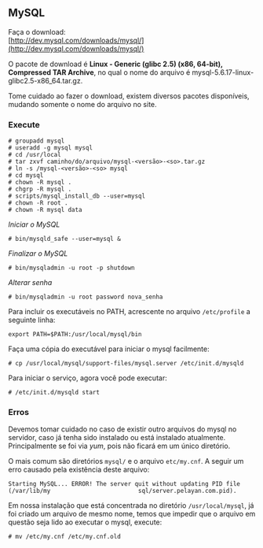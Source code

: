 MySQL
---

Faça o download:       
[http://dev.mysql.com/downloads/mysql/](http://dev.mysql.com/downloads/mysql/)

O pacote de download é __Linux - Generic (glibc 2.5) (x86, 64-bit), Compressed TAR Archive__,
no qual o nome do arquivo é mysql-5.6.17-linux-glibc2.5-x86_64.tar.gz.

Tome cuidado ao fazer o download, existem diversos pacotes disponíveis, mudando somente
o nome do arquivo no site.

### Execute

    # groupadd mysql
    # useradd -g mysql mysql
    # cd /usr/local
    # tar zxvf caminho/do/arquivo/mysql-<versão>-<so>.tar.gz
    # ln -s /mysql-<versão>-<so> mysql
    # cd mysql
    # chown -R mysql .
    # chgrp -R mysql .
    # scripts/mysql_install_db --user=mysql
    # chown -R root .
    # chown -R mysql data


_Iniciar o MySQL_

    # bin/mysqld_safe --user=mysql &

_Finalizar o MySQL_

    # bin/mysqladmin -u root -p shutdown

_Alterar senha_

    # bin/mysqladmin -u root password nova_senha


Para incluir os executáveis no PATH, acrescente no arquivo `/etc/profile` a seguinte linha:

    export PATH=$PATH:/usr/local/mysql/bin


Faça uma cópia do executável para iniciar o mysql facilmente:

    # cp /usr/local/mysql/support-files/mysql.server /etc/init.d/mysqld


Para iniciar o serviço, agora você pode executar:

    # /etc/init.d/mysqld start


### Erros

Devemos tomar cuidado no caso de existir outro arquivos do mysql no servidor, caso já tenha sido instalado
ou está instalado atualmente. Principalmente se foi via _yum_, pois não ficará em um único diretório.

O mais comum são diretórios `mysql/` e o arquivo `etc/my.cnf`. A seguir um erro causado pela existência deste arquivo:

    Starting MySQL... ERROR! The server quit without updating PID file (/var/lib/my                         sql/server.pelayan.com.pid).

Em nossa instalação que está concentrada no diretório `/usr/local/mysql`, já foi criado um arquivo de mesmo nome, temos que impedir que o arquivo em questão seja lido ao executar o mysql, execute:

    # mv /etc/my.cnf /etc/my.cnf.old
    
